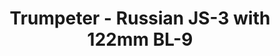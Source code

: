 ---
layout: product
title: "Trumpeter - Russian JS-3 with 122mm BL-9"
price: "2100" 
desc: "N/A"
img_path: "/assets/img/TRU07163.jpg"
brand: "N/A"
available: true
special_offer: false
new: false
soon: false
cat: "010000"
subcat: "013400"
subsubcat: "0N/A"
sifra: "TRU07163"
popular: false
---